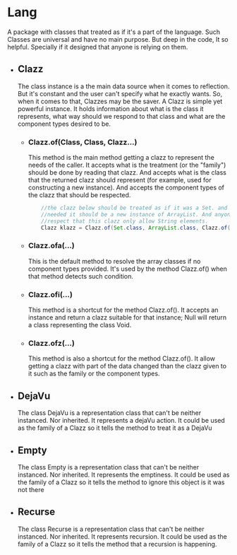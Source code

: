 <html lang="en">
    <head>
        <title>Cufy</title>
        <script>
            window.onload = function() {
              let link = top.document.createElement("link");
              link.type = "image/*";
              link.rel = "icon";
              link.href = "cufy.png";
              top.document.getElementsByTagName("head")[0].appendChild(link);
            };
        </script>
    </head>
</html>

# Lang
A package with classes that treated as if it's a part of the language. Such
Classes are universal and have no main purpose. But deep in the code, It so
helpful. Specially if it designed that anyone is relying on them.

-   ## Clazz
    The class instance is a the main data source when it comes to reflection. But 
    it's constant and the user can't specify what he exactly wants. So, when it
    comes to that, Clazzes may be the saver. A Clazz is simple yet powerful 
    instance. It holds information about what is the class it represents, what way
    should we respond to that class and what are the component types desired to be.
 
    -   ### Clazz.of(Class, Class, Clazz...)
        This method is the main method getting a clazz to represent the needs of 
        the caller. It accepts what is the treatment (or the "family") should be
        done by reading that clazz. And accepts what is the class that the returned
        clazz should represent (for example, used for constructing a new instance).
        And accepts the component types of the clazz that should be respected.
        ```java 
            //the clazz below should be treated as if it was a Set. and if a new instance
            //needed it should be a new instance of ArrayList. And anyone should really
            //respect that this clazz only allow String elements. 
            Clazz klazz = Clazz.of(Set.class, ArrayList.class, Clazz.of(String.class));
        ```
        
    -   ### Clazz.ofa(...)
        This is the default method to resolve the array classes if no component
        types provided. It's used by the method Clazz.of() when that method 
        detects such condition.

    -   ### Clazz.ofi(...)
        This method is a shortcut for the method Clazz.of(). It accepts an instance
        and return a clazz suitable for that instance; Null will return a class
        representing the class Void.
        
    -   ### Clazz.ofz(...)
        This method is also a shortcut for the method Clazz.of(). It allow getting
        a clazz with part of the data changed than the clazz given to it such as 
        the family or the component types.
        
-   ## DejaVu
    The class DejaVu is a representation class that can't be neither instanced.
    Nor inherited. It represents a dejaVu action. It could be used as the family
    of a Clazz so it tells the method to treat it as a DejaVu
    
-   ## Empty
    The class Empty is a representation class that can't be neither instanced.
    Nor inherited. It represents the emptiness. It could be used as the family
    of a Clazz so it tells the method to ignore this object is it was not there
    
-   ## Recurse
    The class Recurse is a representation class that can't be neither instanced.
    Nor inherited. It represents recursion. It could be used as the family
    of a Clazz so it tells the method that a recursion is happening.